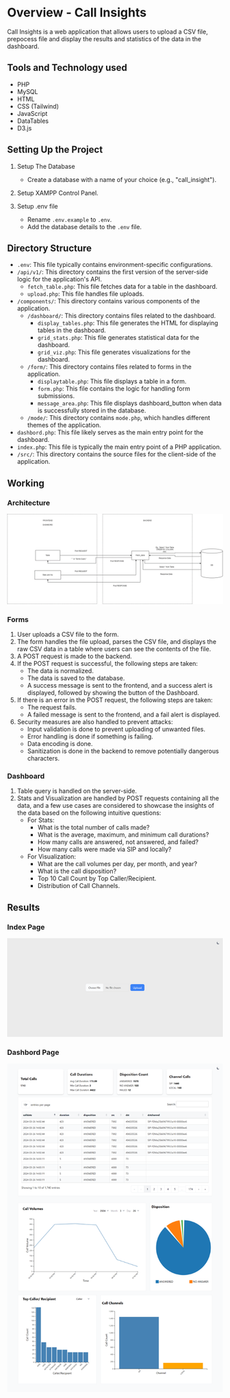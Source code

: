 # Overview - Call Insights

Call Insights is a web application that allows users to upload a CSV file, prepocess file and display the results and statistics of the data in the dashboard.

## Tools and Technology used

- PHP
- MySQL
- HTML
- CSS (Tailwind)
- JavaScript
- DataTables
- D3.js

## Setting Up the Project

1. Setup The Database
    - Create a database with a name of your choice (e.g., "call_insight").

2. Setup XAMPP Control Panel.

3. Setup .env file
    - Rename `.env.example` to `.env`.
    - Add the database details to the `.env` file.

## Directory Structure

- `.env`: This file typically contains environment-specific configurations.
- `/api/v1/`: This directory contains the first version of the server-side logic for the application's API.
  - `fetch_table.php`: This file fetches data for a table in the dashboard.
  - `upload.php`: This file handles file uploads.
- `/components/`: This directory contains various components of the application.
  - `/dashboard/`: This directory contains files related to the dashboard.
     - `display_tables.php`: This file generates the HTML for displaying tables in the dashboard.
     - `grid_stats.php`: This file generates statistical data for the dashboard.
     - `grid_viz.php`: This file generates visualizations for the dashboard.
  - `/form/`: This directory contains files related to forms in the application.
     - `displaytable.php`: This file displays a table in a form.
     - `form.php`: This file contains the logic for handling form submissions.
     - `message_area.php`: This file displays dashboard_button when data is successfully stored in the database.
  - `/mode/`: This directory contains `mode.php`, which handles different themes of the application.
- `dashbord.php`: This file likely serves as the main entry point for the dashboard.
- `index.php`: This file is typically the main entry point of a PHP application.
- `/src/`: This directory contains the source files for the client-side of the application.

## Working

### Architecture

![Architecture](.github/img/architecture.png)

### Forms

1. User uploads a CSV file to the form.
2. The form handles the file upload, parses the CSV file, and displays the raw CSV data in a table where users can see the contents of the file.
3. A POST request is made to the backend.
4. If the POST request is successful, the following steps are taken:
    - The data is normalized.
    - The data is saved to the database.
    - A success message is sent to the frontend, and a success alert is displayed, followed by showing the button of the Dashboard.
5. If there is an error in the POST request, the following steps are taken:
    - The request fails.
    - A failed message is sent to the frontend, and a fail alert is displayed.
6. Security measures are also handled to prevent attacks:
    - Input validation is done to prevent uploading of unwanted files.
    - Error handling is done if something is failing.
    - Data encoding is done.
    - Sanitization is done in the backend to remove potentially dangerous characters.

### Dashboard

1. Table query is handled on the server-side.
2. Stats and Visualization are handled by POST requests containing all the data, and a few use cases are considered to showcase the insights of the data based on the following intuitive questions:
    - For Stats:
      - What is the total number of calls made?
      - What is the average, maximum, and minimum call durations?
      - How many calls are answered, not answered, and failed?
      - How many calls were made via SIP and locally?
    - For Visualization:
      - What are the call volumes per day, per month, and year?
      - What is the call disposition?
      - Top 10 Call Count by Top Caller/Recipient.
      - Distribution of Call Channels.

## Results 

### Index Page

![Index Page](.github/img/intro.png)


### Dashbord Page

![Dashbord Page](.github/img/dashbord.png)
